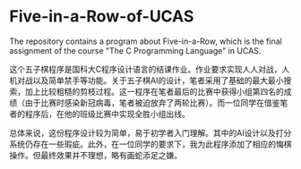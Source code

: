 # Five-in-a-Row-of-UCAS
The repository contains a program about Five-in-a-Row, which is the final assignment of the course "The C Programming Language" in UCAS.

这个五子棋程序是国科大C程序设计语言的结课作业。作业要求实现人人对战，人机对战以及简单禁手等功能。关于五子棋AI的设计，笔者采用了基础的最大最小搜索，加上比较粗糙的剪枝过程。这一程序在笔者最后的比赛中获得小组第四名的成绩（由于比赛时感染新冠病毒，笔者被迫放弃了两轮比赛）。而一位同学在借鉴笔者的程序后，在他的班级比赛中实现全胜小组出线。

总体来说，这份程序设计较为简单，易于初学者入门理解。其中的AI设计以及打分系统仍存在一些瑕疵。此外，在一位同学的要求下，我为此程序添加了相应的悔棋操作。但最终效果并不理想，略有画蛇添足之嫌。
